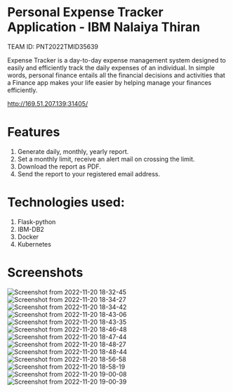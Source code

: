 # Personal Expense Tracker Application - IBM Nalaiya Thiran

TEAM ID: PNT2022TMID35639

Expense Tracker is a day-to-day expense management system designed to easily and 
efficiently track the daily expenses of an individual. In simple words, personal finance entails all 
the financial decisions and activities that a Finance app makes your life easier by helping 
manage your finances efficiently. 

http://169.51.207.139:31405/

# Features
1. Generate daily, monthly, yearly report.
2. Set a monthly limit, receive an alert mail on crossing the limit.
3. Download the report as PDF.
4. Send the report to your registered email address.

# Technologies used:
1. Flask-python
2. IBM-DB2
3. Docker
4. Kubernetes

# Screenshots
![Screenshot from 2022-11-20 18-32-45](https://user-images.githubusercontent.com/78495319/203352932-60dae060-6347-43ad-84a2-e882fbabb151.png)
![Screenshot from 2022-11-20 18-34-27](https://user-images.githubusercontent.com/78495319/203353158-53b2eb7b-5c4e-43e9-af79-ff965b0dd18c.png)
![Screenshot from 2022-11-20 18-34-42](https://user-images.githubusercontent.com/78495319/203353173-d7b79e08-68fd-41bd-a689-af91492af68e.png)
![Screenshot from 2022-11-20 18-43-06](https://user-images.githubusercontent.com/78495319/203353195-98b91e23-e51d-4ef0-980a-e89240b0279a.png)
![Screenshot from 2022-11-20 18-43-35](https://user-images.githubusercontent.com/78495319/203353211-3f80f3f7-861c-4917-84a2-24bd1e392360.png)
![Screenshot from 2022-11-20 18-46-48](https://user-images.githubusercontent.com/78495319/203353223-7c6fc023-587e-4f7c-9fe9-6fa9dfe20578.png)
![Screenshot from 2022-11-20 18-47-44](https://user-images.githubusercontent.com/78495319/203353238-34ac8795-1738-4f8d-a23e-f3f2b9fb7487.png)
![Screenshot from 2022-11-20 18-48-27](https://user-images.githubusercontent.com/78495319/203353250-b5dfad24-f4b8-495e-9814-21a797c37294.png)
![Screenshot from 2022-11-20 18-48-44](https://user-images.githubusercontent.com/78495319/203353273-d1bf8a05-bde8-433c-96a2-53e8fe44ca9b.png)
![Screenshot from 2022-11-20 18-56-58](https://user-images.githubusercontent.com/78495319/203353347-81eb4707-f056-48c9-9ca5-4886dd28a821.png)
![Screenshot from 2022-11-20 18-58-19](https://user-images.githubusercontent.com/78495319/203353299-51994a46-fbc0-4f6f-8e9a-6a75ff3c3bab.png)
![Screenshot from 2022-11-20 19-00-08](https://user-images.githubusercontent.com/78495319/203353489-97e68cc5-6f80-48da-b7fe-2b2cbdf02c59.png)
![Screenshot from 2022-11-20 19-00-39](https://user-images.githubusercontent.com/78495319/203353317-a2cd2871-6706-44f4-823c-fcc5ff05e069.png)
